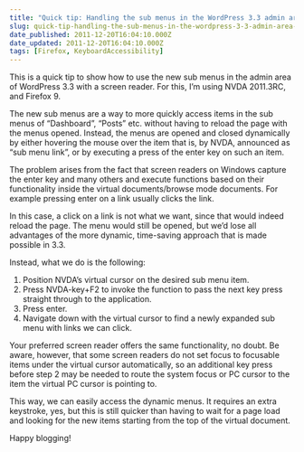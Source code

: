 ```yaml
---
title: "Quick tip: Handling the sub menus in the WordPress 3.3 admin area with a screen reader"
slug: quick-tip-handling-the-sub-menus-in-the-wordpress-3-3-admin-area-with-a-screen-reader
date_published: 2011-12-20T16:04:10.000Z
date_updated: 2011-12-20T16:04:10.000Z
tags: [Firefox, KeyboardAccessibility]
---
```


This is a quick tip to show how to use the new sub menus in the admin area of WordPress 3.3 with a screen reader. For this, I&#8217;m using NVDA 2011.3RC, and Firefox 9.

The new sub menus are  a way to more quickly access items in the sub menus of &#8220;Dashboard&#8221;, &#8220;Posts&#8221; etc. without having to reload the page with the menus opened. Instead, the menus are opened and closed dynamically by either hovering the mouse over the item that is, by NVDA, announced as &#8220;sub menu link&#8221;, or by executing a press of the enter key on such an item.

The problem arises from the fact that screen readers on Windows capture the enter key and many others and execute functions based on their functionality inside the virtual documents/browse mode documents. For example pressing enter on a link usually clicks the link.

In this case, a click on a link is not what we want, since that would indeed reload the page. The menu would still be opened, but we&#8217;d lose all advantages of the more dynamic, time-saving approach that is made possible in 3.3.

Instead, what we do is the following:

1. Position NVDA&#8217;s virtual cursor on the desired sub menu item.
2. Press NVDA-key+F2 to invoke the function to pass the next key press straight through to the application.
3. Press enter.
4. Navigate down with the virtual cursor to find a newly expanded sub menu with links we can click.

Your preferred screen reader offers the same functionality, no doubt. Be aware, however, that some screen readers do not set focus to focusable items under the virtual cursor automatically, so an additional key press before step 2 may be needed to route the system focus or PC cursor to the item the virtual PC cursor is pointing to.

This way, we can easily access the dynamic menus. It requires an extra keystroke, yes, but this is still quicker than having to wait for a page load and looking for the new items starting from the top of the virtual document.

Happy blogging!
